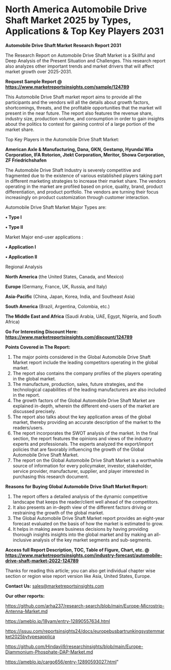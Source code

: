 # North America Automobile Drive Shaft Market 2025 by Types, Applications & Top Key Players 2031

<strong>Automobile Drive Shaft Market Research Report 2031</strong>

The Research Report on Automobile Drive Shaft Market is a Skillful and Deep Analysis of the Present Situation and Challenges. This research report also analyzes other important trends and market drivers that will affect market growth over 2025-2031.

<strong>Request Sample Report @ <a href=https://www.marketreportsinsights.com/sample/124789>https://www.marketreportsinsights.com/sample/124789</a></strong>

This Automobile Drive Shaft market report aims to provide all the participants and the vendors will all the details about growth factors, shortcomings, threats, and the profitable opportunities that the market will present in the near future. The report also features the revenue share, industry size, production volume, and consumption in order to gain insights about the politics to contest for gaining control of a large portion of the market share.

Top Key Players in the Automobile Drive Shaft Market:

<strong>American Axle & Manufacturing, Dana, GKN, Gestamp, Hyundai Wia Corporation, IFA Rotorion, Jtekt Corporation, Meritor, Showa Corporation, ZF Friedrichshafen</strong>

The Automobile Drive Shaft Industry is severely competitive and fragmented due to the existence of various established players taking part in different marketing strategies to increase their market share. The vendors operating in the market are profiled based on price, quality, brand, product differentiation, and product portfolio. The vendors are turning their focus increasingly on product customization through customer interaction.

Automobile Drive Shaft Market Major Types are:

<strong>• Type I

• Type II</strong>

Market Major end-user applications :

<strong>• Application I

• Application II</strong>

Regional Analysis

</u><strong><b>North America</b></strong> (the United States, Canada, and Mexico)

<strong><b>Europe </b></strong>(Germany, France, UK, Russia, and Italy)

<strong><b>Asia-Pacific</b></strong> (China, Japan, Korea, India, and Southeast Asia)

<strong><b>South America</b></strong> (Brazil, Argentina, Colombia, etc.)

<strong><b>The Middle East and Africa</b></strong> (Saudi Arabia, UAE, Egypt, Nigeria, and South Africa)

<strong>Go For Interesting Discount Here: <a href=https://www.marketreportsinsights.com/discount/124789>https://www.marketreportsinsights.com/discount/124789</a></strong>

<strong>Points Covered in The Report:</strong>
<ol>
  <li>The major points considered in the Global Automobile Drive Shaft Market report include the leading competitors operating in the global market.</li>
  <li>The report also contains the company profiles of the players operating in the global market.</li>
  <li>The manufacture, production, sales, future strategies, and the technological capabilities of the leading manufacturers are also included in the report.</li>
  <li>The growth factors of the Global Automobile Drive Shaft Market are explained in-depth, wherein the different end-users of the market are discussed precisely.</li>
  <li>The report also talks about the key application areas of the global market, thereby providing an accurate description of the market to the readers/users.</li>
  <li>The report incorporates the SWOT analysis of the market. In the final section, the report features the opinions and views of the industry experts and professionals. The experts analyzed the export/import policies that are favorably influencing the growth of the Global Automobile Drive Shaft Market.</li>
  <li>The report on the Global Automobile Drive Shaft Market is a worthwhile source of information for every policymaker, investor, stakeholder, service provider, manufacturer, supplier, and player interested in purchasing this research document.</li>
</ol>
<strong>Reasons for Buying Global Automobile Drive Shaft Market Report:</strong>

<ol>
  <li>The report offers a detailed analysis of the dynamic competitive landscape that keeps the reader/client well ahead of the competitors.</li>
  <li>It also presents an in-depth view of the different factors driving or restraining the growth of the global market.</li>
  <li>The Global Automobile Drive Shaft Market report provides an eight-year forecast evaluated on the basis of how the market is estimated to grow.</li>
  <li>It helps in making aware business decisions by having providing thorough insights insights into the global market and by making an all-inclusive analysis of the key market segments and sub-segments.</li>
</ol>
<strong>Access full Report Description, TOC, Table of Figure, Chart, etc. @ <a href=https://www.marketreportsinsights.com/industry-forecast/automobile-drive-shaft-market-2022-124789>https://www.marketreportsinsights.com/industry-forecast/automobile-drive-shaft-market-2022-124789</a></strong>


Thanks for reading this article; you can also get individual chapter wise section or region wise report version like Asia, United States, Europe.

<strong>Contact Us:</strong>
sales@marketreportsinsights.com

<strong>Our other reports:</strong>

<a href=https://github.com/arha237/research-search/blob/main/Europe-Microstrip-Antenna-Market.md>https://github.com/arha237/research-search/blob/main/Europe-Microstrip-Antenna-Market.md</a>

<a href=https://ameblo.jp/18yam/entry-12890557634.html>https://ameblo.jp/18yam/entry-12890557634.html</a>

<a href=https://issuu.com/reportsinsights24/docs/europebusbartrunkingsystemmarket2025bytypesapplica>https://issuu.com/reportsinsights24/docs/europebusbartrunkingsystemmarket2025bytypesapplica</a>

<a href=https://github.com/Hindavii9/researchinsights/blob/main/Europe-Diammonium-Phosphate-DAP-Market.md>https://github.com/Hindavii9/researchinsights/blob/main/Europe-Diammonium-Phosphate-DAP-Market.md</a>

<a href=https://ameblo.jp/cargo656/entry-12890593027.html>https://ameblo.jp/cargo656/entry-12890593027.html</a>"
